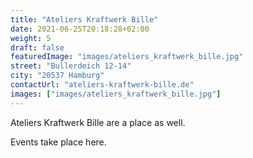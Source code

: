 ```yaml
---
title: "Ateliers Kraftwerk Bille"
date: 2021-06-25T20:18:28+02:00
weight: 5
draft: false
featuredImage: "images/ateliers_kraftwerk_bille.jpg"
street: "Bullerdeich 12-14"
city: "20537 Hamburg"
contactUrl: "ateliers-kraftwerk-bille.de"
images: ["images/ateliers_kraftwerk_bille.jpg"]
---
```


Ateliers Kraftwerk Bille are a place as well.

Events take place here.
